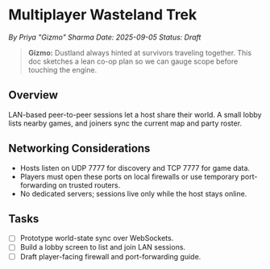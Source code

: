 # Multiplayer Wasteland Trek

*By Priya "Gizmo" Sharma*
*Date: 2025-09-05*
*Status: Draft*

> **Gizmo:** Dustland always hinted at survivors traveling together. This doc sketches a lean co-op plan so we can gauge scope before touching the engine.

## Overview
LAN-based peer-to-peer sessions let a host share their world. A small lobby lists nearby games, and joiners sync the current map and party roster.

## Networking Considerations
- Hosts listen on UDP 7777 for discovery and TCP 7777 for game data.
- Players must open these ports on local firewalls or use temporary port-forwarding on trusted routers.
- No dedicated servers; sessions live only while the host stays online.

## Tasks
- [ ] Prototype world-state sync over WebSockets.
- [ ] Build a lobby screen to list and join LAN sessions.
- [ ] Draft player-facing firewall and port-forwarding guide.
